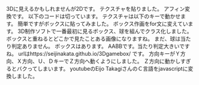 3Dに見えるかもしれませんが2Dです。
テクスチャを貼りました。
アフィン変換です。
以下のコードは切っています。
テクスチャは以下のキーで動かせます。
簡単ですがボックスに貼ってみました。
ボックス作画をfor文に変えています。
3D制作ソフトで一番最初に見るボックス、球を組んでクラス化しました。
ボックスと重ねるとどこかで見たことある画像になりますね。
まだ、球は当たり判定ありません。
ボックスはあります。
AABBです。当たり判定大きいですね。
urlはhttps://seijinakata.github.io/3Dgamebox/
です。
方向キーがＹ方向、Ｘ方向、Ｕ、ＤキーでＺ方向へ動くようにしました。
Ｚ方向に動かしすぎるとバクってしまいます。
youtubeのEijo TakagiさんのＣ言語をjavascriptに変換しました。
